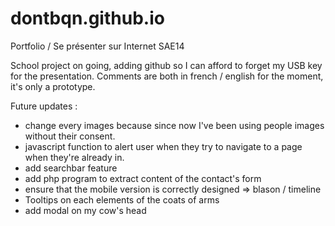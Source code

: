 # dontbqn.github.io
Portfolio / Se présenter sur Internet SAE14

School project on going, adding github so I can afford to forget my USB key for the presentation.
Comments are both in french / english for the moment, it's only a prototype.

Future updates : 
  - change every images because since now I've been using people images without their consent.
  - javascript function to alert user when they try to navigate to a page when they're already in.
  - add searchbar feature 
  - add php program to extract content of the contact's form
  - ensure that the mobile version is correctly designed => blason / timeline
  - Tooltips on each elements of the coats of arms
  - add modal on my cow's head
